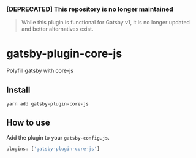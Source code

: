 ### [DEPRECATED] This repository is no longer maintained
> While this plugin is functional for Gatsby v1, it is no longer updated and better alternatives exist.

# gatsby-plugin-core-js

Polyfill gatsby with core-js

## Install

`yarn add gatsby-plugin-core-js`

## How to use

Add the plugin to your `gatsby-config.js`.

```js
plugins: ['gatsby-plugin-core-js']
```
